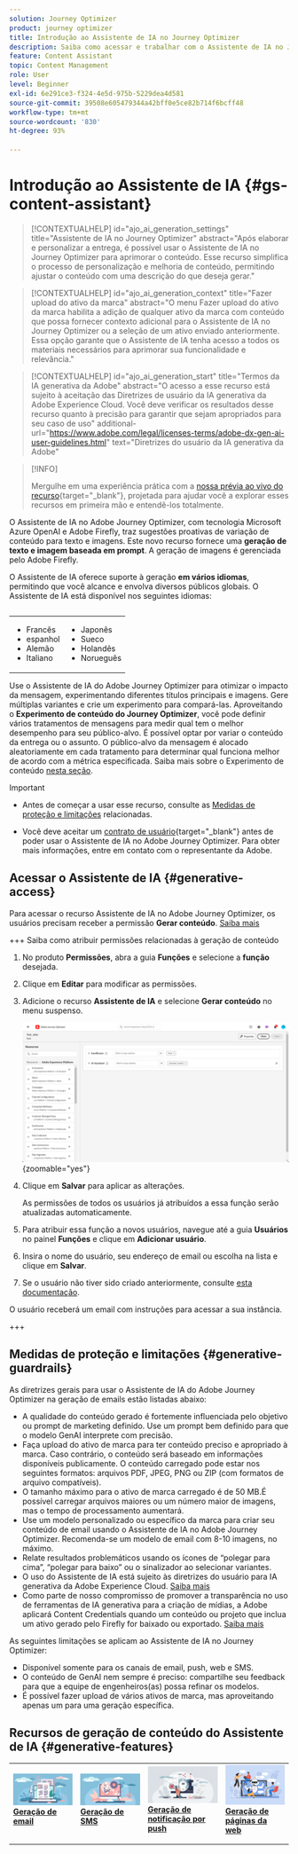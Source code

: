 ```yaml
---
solution: Journey Optimizer
product: journey optimizer
title: Introdução ao Assistente de IA no Journey Optimizer
description: Saiba como acessar e trabalhar com o Assistente de IA no Journey Optimizer
feature: Content Assistant
topic: Content Management
role: User
level: Beginner
exl-id: 6e291ce3-f324-4e5d-975b-5229dea4d581
source-git-commit: 39508e605479344a42bff0e5ce82b714f6bcff48
workflow-type: tm+mt
source-wordcount: '830'
ht-degree: 93%

---
```


# Introdução ao Assistente de IA {#gs-content-assistant}

>[!CONTEXTUALHELP]
>id="ajo_ai_generation_settings"
>title="Assistente de IA no Journey Optimizer"
>abstract="Após elaborar e personalizar a entrega, é possível usar o Assistente de IA no Journey Optimizer para aprimorar o conteúdo. Esse recurso simplifica o processo de personalização e melhoria de conteúdo, permitindo ajustar o conteúdo com uma descrição do que deseja gerar."

>[!CONTEXTUALHELP]
>id="ajo_ai_generation_context"
>title="Fazer upload do ativo da marca"
>abstract="O menu Fazer upload do ativo da marca habilita a adição de qualquer ativo da marca com conteúdo que possa fornecer contexto adicional para o Assistente de IA no Journey Optimizer ou a seleção de um ativo enviado anteriormente. Essa opção garante que o Assistente de IA tenha acesso a todos os materiais necessários para aprimorar sua funcionalidade e relevância."

>[!CONTEXTUALHELP]
>id="ajo_ai_generation_start"
>title="Termos da IA generativa da Adobe"
>abstract="O acesso a esse recurso está sujeito à aceitação das Diretrizes de usuário da IA generativa da Adobe Experience Cloud. Você deve verificar os resultados desse recurso quanto à precisão para garantir que sejam apropriados para seu caso de uso"
>additional-url="https://www.adobe.com/legal/licenses-terms/adobe-dx-gen-ai-user-guidelines.html" text="Diretrizes do usuário da IA generativa da Adobe"

>[!INFO]
>
>Mergulhe em uma experiência prática com a [nossa prévia ao vivo do recurso](https://experienceleague.adobe.com/pt-br/apps/journey-optimizer/ai-assistant-content-accelerator){target="_blank"}, projetada para ajudar você a explorar esses recursos em primeira mão e entendê-los totalmente.


O Assistente de IA no Adobe Journey Optimizer, com tecnologia Microsoft Azure OpenAI e Adobe Firefly, traz sugestões proativas de variação de conteúdo para texto e imagens. Este novo recurso fornece uma **geração de texto e imagem baseada em prompt**. A geração de imagens é gerenciada pelo Adobe Firefly.

O Assistente de IA oferece suporte à geração **em vários idiomas**, permitindo que você alcance e envolva diversos públicos globais. O Assistente de IA está disponível nos seguintes idiomas:

<table style="table-layout:fixed"><table style="table-layout:fixed"><tr style="border: 0; text-align: center;background-color: #FFFFFF;">
  <tr>
    <td><ul><li>Francês</li><li>espanhol</li><li>Alemão</li><li>Italiano</li></ul></td>
    <td><ul><li>Japonês</li><li>Sueco</li><li>Holandês</li><li>Norueguês</li></ul></td>
  </tr>
</table>

Use o Assistente de IA do Adobe Journey Optimizer para otimizar o impacto da mensagem, experimentando diferentes títulos principais e imagens. Gere múltiplas variantes e crie um experimento para compará-las. Aproveitando o **Experimento de conteúdo do Journey Optimizer**, você pode definir vários tratamentos de mensagens para medir qual tem o melhor desempenho para seu público-alvo. É possível optar por variar o conteúdo da entrega ou o assunto. O público-alvo da mensagem é alocado aleatoriamente em cada tratamento para determinar qual funciona melhor de acordo com a métrica especificada. Saiba mais sobre o Experimento de conteúdo [nesta seção](../content-management/content-experiment.md).

>[!IMPORTANT]
>
>* Antes de começar a usar esse recurso, consulte as [Medidas de proteção e limitações](#generative-guardrails) relacionadas.
>
>
>* Você deve aceitar um [contrato de usuário](https://www.adobe.com/legal/licenses-terms/adobe-dx-gen-ai-user-guidelines.html){target="_blank"} antes de poder usar o Assistente de IA no Adobe Journey Optimizer. Para obter mais informações, entre em contato com o representante da Adobe.

## Acessar o Assistente de IA {#generative-access}

Para acessar o recurso Assistente de IA no Adobe Journey Optimizer, os usuários precisam receber a permissão **Gerar conteúdo**. [Saiba mais](../administration/permissions.md)

+++  Saiba como atribuir permissões relacionadas à geração de conteúdo

1. No produto **Permissões**, abra a guia **Funções** e selecione a **função** desejada.

1. Clique em **Editar** para modificar as permissões.

1. Adicione o recurso **Assistente de IA** e selecione **Gerar conteúdo** no menu suspenso.

   ![](assets/gen-ai-role.png){zoomable="yes"}

1. Clique em **Salvar** para aplicar as alterações.

   As permissões de todos os usuários já atribuídos a essa função serão atualizadas automaticamente.

1. Para atribuir essa função a novos usuários, navegue até a guia **Usuários** no painel **Funções** e clique em **Adicionar usuário**.

1. Insira o nome do usuário, seu endereço de email ou escolha na lista e clique em **Salvar**.

1. Se o usuário não tiver sido criado anteriormente, consulte [esta documentação](https://experienceleague.adobe.com/pt-br/docs/experience-platform/access-control/abac/permissions-ui/users).

O usuário receberá um email com instruções para acessar a sua instância.

+++

## Medidas de proteção e limitações {#generative-guardrails}

As diretrizes gerais para usar o Assistente de IA do Adobe Journey Optimizer na geração de emails estão listadas abaixo:

* A qualidade do conteúdo gerado é fortemente influenciada pelo objetivo ou prompt de marketing definido. Use um prompt bem definido para que o modelo GenAI interprete com precisão. 
* Faça upload do ativo de marca para ter conteúdo preciso e apropriado à marca. Caso contrário, o conteúdo será baseado em informações disponíveis publicamente. O conteúdo carregado pode estar nos seguintes formatos: arquivos PDF, JPEG, PNG ou ZIP (com formatos de arquivo compatíveis).
* O tamanho máximo para o ativo de marca carregado é de 50 MB.É possível carregar arquivos maiores ou um número maior de imagens, mas o tempo de processamento aumentará.
* Use um modelo personalizado ou específico da marca para criar seu conteúdo de email usando o Assistente de IA no Adobe Journey Optimizer. Recomenda-se um modelo de email com 8-10 imagens, no máximo.
* Relate resultados problemáticos usando os ícones de “polegar para cima”, “polegar para baixo” ou o sinalizador ao selecionar variantes.
* O uso do Assistente de IA está sujeito às diretrizes do usuário para IA generativa da Adobe Experience Cloud. [Saiba mais](https://www.adobe.com/legal/licenses-terms/adobe-dx-gen-ai-user-guidelines.html)
* Como parte de nosso compromisso de promover a transparência no uso de ferramentas de IA generativa para a criação de mídias, a Adobe aplicará Content Credentials quando um conteúdo ou projeto que inclua um ativo gerado pelo Firefly for baixado ou exportado. [Saiba mais](https://helpx.adobe.com/firefly/using/content-credentials.html)

As seguintes limitações se aplicam ao Assistente de IA no Journey Optimizer:

* Disponível somente para os canais de email, push, web e SMS.
* O conteúdo de GenAI nem sempre é preciso: compartilhe seu feedback para que a equipe de engenheiros(as) possa refinar os modelos.
* É possível fazer upload de vários ativos de marca, mas aproveitando apenas um para uma geração específica.


## Recursos de geração de conteúdo do Assistente de IA {#generative-features}


<table style="table-layout:fixed"><tr style="border: 0;">
<td>
<a href="generative-email.md">
<img alt="Geração de email" src="assets/do-not-localize/text-genai.jpeg">
</a>
<div>
<a href="generative-email.md"><strong>Geração de email</strong></a>
</div>
<p>
</td>
<td>
<a href="generative-sms.md">
<img alt="Geração de SMS" src="assets/do-not-localize/image-genai.jpeg">
</a>
<div><a href="generative-sms.md"><strong>Geração de SMS</strong>
</div>
<p>
</td>
<td>
<a href="generative-push.md">
<img alt="Geração de push" src="assets/do-not-localize/email-genai.jpeg">
</a>
<div>
<a href="generative-push.md"><strong>Geração de notificação por push</strong></a>
</div>
<p></td>
<td>
<a href="generative-web.md">
<img alt="Geração para a web" src="assets/do-not-localize/web-genai.jpeg">
</a>
<div><a href="generative-web.md"><strong>Geração de páginas da web</strong>
</div>
<p>
</td>
</tr></table>
